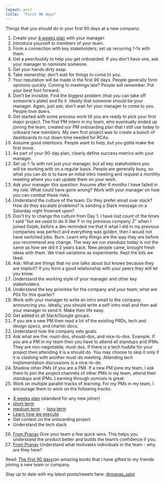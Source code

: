 ```yaml
---
layout: post
title:  "First 90 days"
---
```


Things that you should do in your first 90 days at a new company:

1. Create your [4 weeks plan](https://docs.google.com/spreadsheets/d/1nmiiI36JARS_xufVTbUOXQGtVYCHyNxg5zKhKmVCwlQ/edit?usp=sharing) with your manager.
2. Introduce yourself to members of your team.
3. Form a connection with key stakeholders; set up recurring 1-1s with them.
4. Get a peer/buddy to help you get onboarded. If you don't have one, ask your manager to nominate someone.
5. Get your hands dirty asap.
6. Take ownership; don't wait for things to come to you.
7. Your reputation will be made in the first 90 days. People generally form opinions quickly. Coming to meetings late? People will remember. Put your best foot forward. 
8. Don't be invisible. Find the biggest problem (that you can take off someone's plate) and fix it. Ideally that someone should be your manager. Again, just ask; don't wait for your manager to come to you. People love doers.
9. Get started with some process work till you are ready to pick your first major project. The first PM intern in my team, who eventually ended up joining the team, created our PM onboarding plan that I still use today to onboard new members. My own first project was to create a bunch of dashboards to cut down time needed for RCAs.
10. Assume good intentions. People want to help, but you gotta make the first move.
11. As part of your 90-day plan, clearly define success metrics with your manager.
12. Set up 1-1s with not just your manager, but all key stakeholders you will be working with on a regular basis. People are generally busy, so what you can do is to have an initial intro meeting and request a monthly meeting where you can update them on your work.
13. Ask your manager this question: Assume after 6 months I have failed in my role. What could have gone wrong? Work with your manager on how you can combat these risks.
14. Understand the culture of the team: Do they prefer email over slack? How do they escalate problems? Is sending a Slack message on a Saturday night frowned upon?
15. Don't try to change the culture from Day 1. I have lost count of the times I said "but we used to do X like Y in my previous company Z" when I joined Gojek, before a dev reminded me that if what I did in my previous companies was perfect and everything was golden, then I would not have switched jobs. Burn. Learn why things are the way they are before you recommend any change. The way we run standups today is not the same as how we did it 2 years back. New people came, brought fresh ideas with them. We tried variations as experiments. Kept the bits we liked.
16. Ask: What are things that no one talks about but knows because they are implicit? If you form a good relationship with your peers they will let you know.
17. Understand the working style of your manager and other key stakeholders.
18. Understand the key priorities for the company and your team; what are P0s for this quarter?
19. Work with your manager to write an intro email to the company announcing you. Ideally, you should write a self-intro mail and then ask your manager to send it. Make their life easy.
20. Get added to all Slack/Google groups.
21. If you are a new PM then read a lot of the existing PRDs, tech and design specs, and charter docs. 
22. Understand how the company sets goals.
23. Ask what are the: must-dos, should-dos, and nice-to-dos. Example. If you are a PM in my team then you have to attend all standups and IPMs. They are non-negotiable; must-dos. If there is a tech huddle for your project then attending it is a should do. You may choose to skip it only if it is clashing with another must-do meeting. Attending tech implementation discussions is a nice-to-do.
24. Shadow other PMs (if you are a PM). If a new PM joins my team, I ask them to join the project channels of other PMs in my team, attend their standups and IPMs. Learning through osmosis is great.
25. Work on multiple parallel tracks of learning. For my PMs in my team, I encourage them to work on the following tracks: 
  - [4 weeks plan](https://docs.google.com/spreadsheets/d/1nmiiI36JARS_xufVTbUOXQGtVYCHyNxg5zKhKmVCwlQ/edit?usp=sharing) (standard for any new joiner)  
  - [short term](https://manassaloi.com/2020/03/23/running-product-team.html)
  - [medium term](https://manassaloi.com/2020/03/23/running-product-team.html)
  - [long term](https://manassaloi.com/2020/03/23/running-product-team.html) 
  - [Learn how we execute](https://manassaloi.com/2020/04/26/rules-project-management.html)  
  - Get context on the onboarding project  
  - Understand the tech stack 
26. [From Pranav](https://twitter.com/pranavVersed) Give your team a few quick wins. This helps you understand the product better and builds the team’s confidence if you.
27. [From Pranav](https://twitter.com/pranavVersed) Understand what motivates individuals in the team - why are they here?

Read: [The first 90 days](https://www.goodreads.com/book/show/15824358-the-first-90-days)(an amazing book) that I have gifted to my friends joining a new team or company.

Stay up to date with my latest posts/tweets here: [@manas_saloi](http://twitter.com/manas_saloi)
